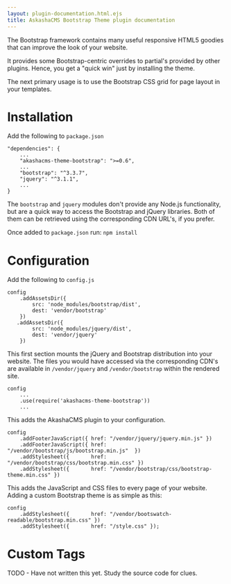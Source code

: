 ```yaml
---
layout: plugin-documentation.html.ejs
title: AskashaCMS Bootstrap Theme plugin documentation
---
```


The Bootstrap framework contains many useful responsive HTML5 goodies that can improve the look of your website.  

It provides some Bootstrap-centric overrides to partial's provided by other plugins.  Hence, you get a "quick win" just by installing the theme.

The next primary usage is to use the Bootstrap CSS grid for page layout in your templates.

# Installation

Add the following to `package.json`

```
"dependencies": {
    ...
    "akashacms-theme-bootstrap": ">=0.6",
    ...
    "bootstrap": "^3.3.7",
    "jquery": "^3.1.1",
    ...
}
```

The `bootstrap` and `jquery` modules don't provide any Node.js functionality, but are a quick way to access the Bootstrap and jQuery libraries.  Both of them can be retrieved using the corresponding CDN URL's, if you prefer.

Once added to `package.json` run: `npm install`

# Configuration

Add the following to `config.js`

```
config
    .addAssetsDir({
        src: 'node_modules/bootstrap/dist',
        dest: 'vendor/bootstrap'
    })
   .addAssetsDir({
        src: 'node_modules/jquery/dist',
        dest: 'vendor/jquery'
    })
```

This first section mounts the jQuery and Bootstrap distribution into your website.  The files you would have accessed via the corresponding CDN's are available in `/vendor/jquery` and `/vendor/bootstrap` within the rendered site.

```
config
    ...
    .use(require('akashacms-theme-bootstrap'))
    ...
```

This adds the AkashaCMS plugin to your configuration.

```
config
    .addFooterJavaScript({ href: "/vendor/jquery/jquery.min.js" })
    .addFooterJavaScript({ href: "/vendor/bootstrap/js/bootstrap.min.js"  })
    .addStylesheet({       href: "/vendor/bootstrap/css/bootstrap.min.css" })
    .addStylesheet({       href: "/vendor/bootstrap/css/bootstrap-theme.min.css" })
```

This adds the JavaScript and CSS files to every page of your website.  Adding a custom Bootstrap theme is as simple as this:

```
config
    .addStylesheet({       href: "/vendor/bootswatch-readable/bootstrap.min.css" })
    .addStylesheet({       href: "/style.css" });
```

# Custom Tags


TODO - Have not written this yet.  Study the source code for clues.
